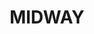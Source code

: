---
lastmod: '2025-04-06T06:05:20+00:00'
latitude: -35.379935
layout: suburb
longitude: 148.383619
postcode: '2720'
state: NSW
title: MIDWAY
url: /nsw/midway/
---
